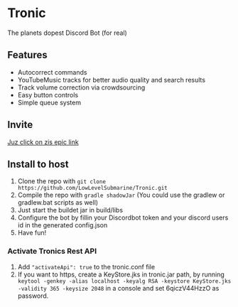 # Tronic
The planets dopest Discord Bot
(for real)

## Features
- Autocorrect commands
- YouTubeMusic tracks for better audio quality and search results
- Track volume correction via crowdsourcing
- Easy button controls
- Simple queue system

## Invite
[Juz click on zis epic link](https://discordapp.com/oauth2/authorize?scope=bot&client_id=554803884439240705&permissions=8)

## Install to host
1.  Clone the repo with ``` git clone https://github.com/LowLevelSubmarine/Tronic.git ```
2.  Compile the repo with ``` gradle shadowJar ``` (You could use the gradlew or gradlew.bat scripts as well)
3.  Just start the buildet jar in build/libs
4.  Configure the bot by fillin your Discordbot token and your discord users id in the generated config.json
5.  Have fun!

### Activate Tronics Rest API
1. Add ```"activateApi": true``` to the tronic.conf file
2. If you want to https, create a KeyStore.jks in tronic.jar path, by running ``` keytool -genkey -alias localhost -keyalg RSA -keystore KeyStore.jks -validity 365 -keysize 2048``` in a console and set 6qiczV44HzzO as password.
